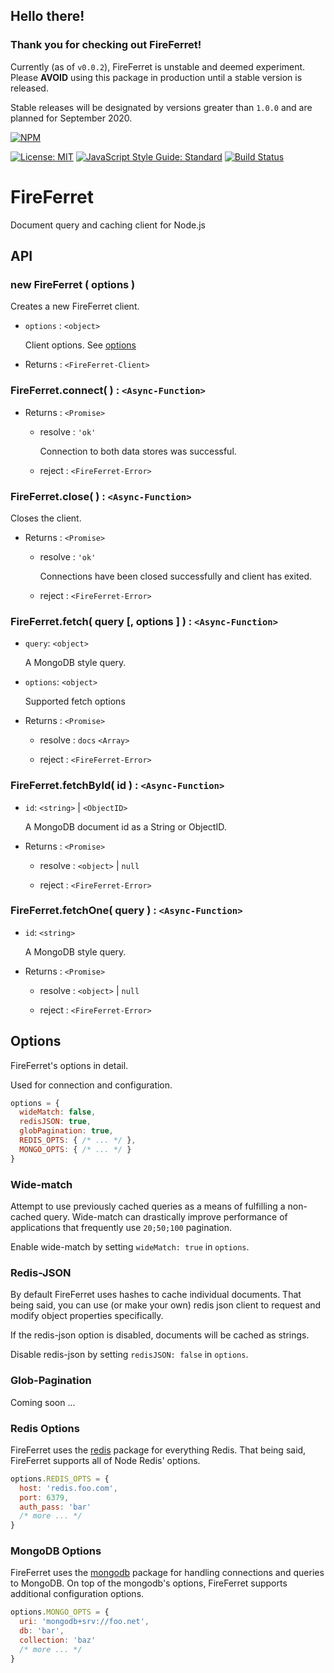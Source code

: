 ## Hello there!
### Thank you for checking out FireFerret!

Currently (as of `v0.0.2`), FireFerret is unstable and deemed experiment. Please **AVOID** using this package in production until a stable version is released. 

Stable releases will be designated by versions greater than `1.0.0` and are planned for September 2020.

[![NPM](https://nodei.co/npm/fireferret.png)](https://nodei.co/npm/fireferret/)


[![License: MIT](https://img.shields.io/badge/license-MIT-blue)](https://opensource.org/licenses/MIT)
[![JavaScript Style Guide: Standard](https://img.shields.io/badge/code_style-standard-brightgreen.svg)](https://standardjs.com/ 'JavaScript Standard Style')
[![Build Status](https://travis-ci.com/mster/fireferret.svg?branch=master)](https://travis-ci.com/mster/fireferret)

# FireFerret

Document query and caching client for Node.js

## API

### new FireFerret ( options )

Creates a new FireFerret client.

- `options` : `<object>`

  Client options. See [options](#options)

- Returns : `<FireFerret-Client>`

### FireFerret.connect( ) : `<Async-Function>`

- Returns : `<Promise>`

  - resolve : `'ok'`

    Connection to both data stores was successful.

  - reject : `<FireFerret-Error>`

### FireFerret.close( ) : `<Async-Function>`

Closes the client.

- Returns : `<Promise>`

  - resolve : `'ok'`

    Connections have been closed successfully and client has exited.

  - reject : `<FireFerret-Error>`

### FireFerret.fetch( query [, options ] ) : `<Async-Function>`

- `query`: `<object>`

  A MongoDB style query.

- `options`: `<object>`

  Supported fetch options

- Returns : `<Promise>`

  - resolve : `docs` `<Array>`

  - reject : `<FireFerret-Error>`

### FireFerret.fetchById( id ) : `<Async-Function>`

- `id`: `<string>` | `<ObjectID>`

  A MongoDB document id as a String or ObjectID.

- Returns : `<Promise>`

  - resolve : `<object>` | `null`

  - reject : `<FireFerret-Error>`

### FireFerret.fetchOne( query ) : `<Async-Function>`

- `id`: `<string>`

  A MongoDB style query.

- Returns : `<Promise>`

  - resolve : `<object>` | `null`

  - reject : `<FireFerret-Error>`

## Options

FireFerret's options in detail.

Used for connection and configuration.

```js
options = {
  wideMatch: false,
  redisJSON: true,
  globPagination: true,
  REDIS_OPTS: { /* ... */ },
  MONGO_OPTS: { /* ... */ }
}
```

### Wide-match

Attempt to use previously cached queries as a means of fulfilling a non-cached query. Wide-match can drastically improve performance of applications that frequently use `20;50;100` pagination.

Enable wide-match by setting `wideMatch: true` in `options`.

### Redis-JSON

By default FireFerret uses hashes to cache individual documents. That being said, you can use (or make your own) redis json client to request and modify object properties specifically.

If the redis-json option is disabled, documents will be cached as strings.

Disable redis-json by setting `redisJSON: false` in `options`.

### Glob-Pagination

Coming soon ...

### Redis Options

FireFerret uses the [redis](https://www.npmjs.com/package/redis) package for everything Redis. That being said, FireFerret supports all of Node Redis' options.

```js
options.REDIS_OPTS = {
  host: 'redis.foo.com',
  port: 6379,
  auth_pass: 'bar'
  /* more ... */
}
```

### MongoDB Options

FireFerret uses the [mongodb](https://www.npmjs.com/package/mongodb) package for handling connections and queries to MongoDB. On top of the mongodb's options, FireFerret supports additional configuration options.

```js
options.MONGO_OPTS = {
  uri: 'mongodb+srv://foo.net',
  db: 'bar',
  collection: 'baz'
  /* more ... */
}
```
